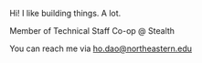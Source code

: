 Hi! I like building things. A lot.

Member of Technical Staff Co-op @ Stealth

You can reach me via ho.dao@northeastern.edu

